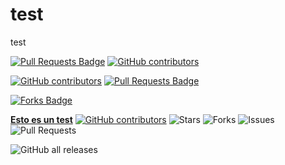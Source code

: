# test
test


<a href="https://github.com/GTAC-ITEAM-UPV/test/pulls"><img src="https://img.shields.io/github/issues-pr/GTAC-ITEAM-UPV/test" alt="Pull Requests Badge"/></a>
<a href="https://github.com/GTAC-ITEAM-UPV/test/graphs/contributors"><img alt="GitHub contributors" src="https://img.shields.io/github/contributors/GTAC-ITEAM-UPV/test?color=2b9348"></a>

<a href="https://github.com/GTAC-ITEAM-UPV/test/graphs/contributors"><img alt="GitHub contributors" src="https://img.shields.io/github/contributors/GTAC-ITEAM-UPV/test?color=2b9348"></a>
<a href="https://github.com/GTAC-ITEAM-UPV/test/pulls"><img src="https://img.shields.io/github/issues-pr/GTAC-ITEAM-UPV/test" alt="Pull Requests Badge"/></a>


<a href="https://github.com/GTAC-ITEAM-UPV/test/network/members"><img src="https://img.shields.io/github/forks/GTAC-ITEAM-UPV/test" alt="Forks Badge"/></a>


<a href="https://github.com/GTAC-ITEAM-UPV/test"><b>Esto es un test</b></a></td>
<a href="https://github.com/GTAC-ITEAM-UPV/test/graphs/contributors"><img alt="GitHub contributors" src="https://img.shields.io/github/contributors/GTAC-ITEAM-UPV/test?color=2b9348"></a>
<img alt="Stars" src="https://img.shields.io/github/stars/GTAC-ITEAM-UPV/test?style=flat-square&labelColor=343b41"/></td>
<img alt="Forks" src="https://img.shields.io/github/forks/GTAC-ITEAM-UPV/test?style=flat-square&labelColor=343b41"/></td>
<img alt="Issues" src="https://img.shields.io/github/issues/GTAC-ITEAM-UPV/test?style=flat-square&labelColor=343b41"/></td>
<img alt="Pull Requests" src="https://img.shields.io/github/issues-pr/GTAC-ITEAM-UPV/test?style=flat-square&labelColor=343b41"/></td>


![GitHub all releases](https://img.shields.io/github/downloads/GTAC-ITEAM-UPV/test/total)


